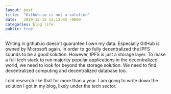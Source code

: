 ```yaml
---
layout: post
title:  "Github.io is not a solution"
date:   2019-12-15 12:13:03 -0800
categories: blog life
public: true
---
```

Writing in github.io doesn't guarantee I own my data. Especially GitHub is owned by Microsoft again. In order to go fully decentralized the IPFS sounds to be a good solution. However, IPFS is just a storage layer. To make a full tech stack to run majority popular applications in the decentralized world, we need to look for beyond the storage solution. We need to find decentralized computing and decentralized database too.

I did research like that for more than a year. I am going to write down the solution I got in my blog, likely under the tech sector.
